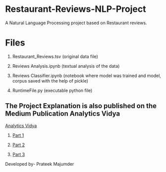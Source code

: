# Restaurant-Reviews-NLP-Project
A Natural Language Processing project based on Restaurant reviews.

# Files
1. Restaurant_Reviews.tsv  (original data file)

2. Reviews Analysis.ipynb  (textual analysis of the data)

3. Reviews Classifier.ipynb (notebook where model was trained and model, corpus saved with the help of pickle)

4. RuntimeFile.py   (executable python file)

## The Project Explanation is also published on the Medium Publication Analytics Vidya

[Analytics Vidya](https://medium.com/analytics-vidhya "Analytics Vidya")

1. [Part 1](https://medium.com/analytics-vidhya/natural-language-processing-with-restaurant-reviews-part-1-46e228585a32)

2. [Part 2](https://medium.com/analytics-vidhya/natural-language-processing-with-restaurant-reviews-part-2-ad240d1a7393)

3. [Part 3](https://medium.com/analytics-vidhya/natural-language-processing-with-restaurant-reviews-part-3-2e08da61b8e5)

Developed by- Prateek Majumder
